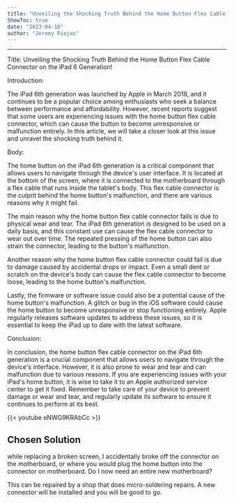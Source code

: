 ```yaml
---
title: "Unveiling the Shocking Truth Behind the Home Button Flex Cable Connector on the iPad 6 Generation!"
ShowToc: true 
date: "2023-04-18"
author: "Jeremy Riojas"
---
```

*****
Title: Unveiling the Shocking Truth Behind the Home Button Flex Cable Connector on the iPad 6 Generation!

Introduction:

The iPad 6th generation was launched by Apple in March 2018, and it continues to be a popular choice among enthusiasts who seek a balance between performance and affordability. However, recent reports suggest that some users are experiencing issues with the home button flex cable connector, which can cause the button to become unresponsive or malfunction entirely. In this article, we will take a closer look at this issue and unravel the shocking truth behind it.

Body:

The home button on the iPad 6th generation is a critical component that allows users to navigate through the device's user interface. It is located at the bottom of the screen, where it is connected to the motherboard through a flex cable that runs inside the tablet's body. This flex cable connector is the culprit behind the home button's malfunction, and there are various reasons why it might fail.

The main reason why the home button flex cable connector fails is due to physical wear and tear. The iPad 6th generation is designed to be used on a daily basis, and this constant use can cause the flex cable connector to wear out over time. The repeated pressing of the home button can also strain the connector, leading to the button's malfunction.

Another reason why the home button flex cable connector could fail is due to damage caused by accidental drops or impact. Even a small dent or scratch on the device's body can cause the flex cable connector to become loose, leading to the home button's malfunction.

Lastly, the firmware or software issue could also be a potential cause of the home button's malfunction. A glitch or bug in the iOS software could cause the home button to become unresponsive or stop functioning entirely. Apple regularly releases software updates to address these issues, so it is essential to keep the iPad up to date with the latest software.

Conclusion:

In conclusion, the home button flex cable connector on the iPad 6th generation is a crucial component that allows users to navigate through the device's interface. However, it is also prone to wear and tear and can malfunction due to various reasons. If you are experiencing issues with your iPad's home button, it is wise to take it to an Apple authorized service center to get it fixed. Remember to take care of your device to prevent damage or wear and tear, and regularly update its software to ensure it continues to perform at its best.

{{< youtube eNWG9KRAbCc >}} 



## Chosen Solution
 while replacing a broken screen, I accidentally broke off the connector on the motherboard, or where you would plug the home button into the connector on motherboard. Do I now need an entire new motherboard?

 This can be repaired by a shop that does micro-soldering repairs. A new connector will be installed and you will be good to go.




